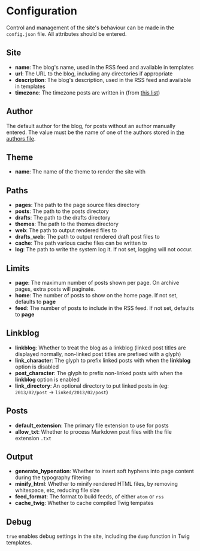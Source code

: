 Configuration
=============

Control and management of the site's behaviour can be made in the `config.json` file. All attributes should be entered.

## Site

- **name**: The blog's name, used in the RSS feed and available in templates
- **url**: The URL to the blog, including any directories if appropriate
- **description**: The blog's description, used in the RSS feed and available in templates
- **timezone**: The timezone posts are written in (from [this list](http://php.net/manual/en/timezones.php))


## Author

The default author for the blog, for posts without an author manually entered. The value must be the name of one of the authors stored in [the authors file](AUTHORS.md).


## Theme

- **name**: The name of the theme to render the site with


## Paths

- **pages**: The path to the page source files directory
- **posts**: The path to the posts directory
- **drafts**: The path to the drafts directory
- **themes**: The path to the themes directory
- **web**: The path to output rendered files to
- **drafts_web**: The path to output rendered draft post files to
- **cache**: The path various cache files can be written to
- **log**: The path to write the system log it. If not set, logging will not occur.


## Limits

- **page**: The maximum number of posts shown per page. On archive pages, extra posts will paginate.
- **home**: The number of posts to show on the home page. If not set, defaults to **page**
- **feed**: The number of posts to include in the RSS feed. If not set, defaults to **page**


## Linkblog

- **linkblog**: Whether to treat the blog as a linkblog (linked post titles are displayed normally, non-linked post
                titles are prefixed with a glyph)
- **link_character**: The glyph to prefix linked posts with when the **linkblog** option is disabled
- **post_character**: The glyph to prefix non-linked posts with when the **linkblog** option is enabled
- **link_directory**: An optional directory to put linked posts in (eg: `2013/02/post` → `linked/2013/02/post`)


## Posts

- **default_extension**: The primary file extension to use for posts
- **allow_txt**: Whether to process Markdown post files with the file extension `.txt`


## Output

- **generate_hypenation**: Whether to insert soft hyphens into page content during the typography filtering
- **minify_html**: Whether to minify rendered HTML files, by removing whitespace, etc, reducing file size
- **feed_format**: The format to build feeds, of either `atom` or `rss`
- **cache_twig**: Whether to cache compiled Twig tempates


## Debug

`true` enables debug settings in the site, including the `dump` function in Twig templates.
